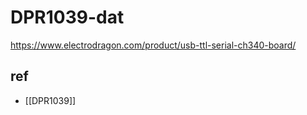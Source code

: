 
# DPR1039-dat 

https://www.electrodragon.com/product/usb-ttl-serial-ch340-board/


## ref 

- [[DPR1039]]